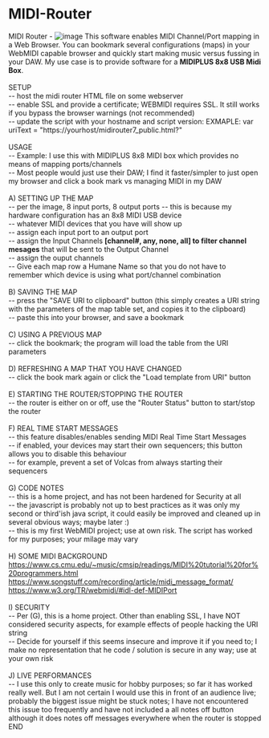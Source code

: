 # MIDI-Router
MIDI Router -
  ![image](https://user-images.githubusercontent.com/17629970/133940938-1160de31-6f55-4634-9de7-f984f7d90cb2.png)
  This software enables MIDI Channel/Port mapping in a Web Browser.  You can bookmark several configurations (maps) in your WebMIDI capable browser and quickly start making music versus fussing in your DAW.  My use case is to provide software for a **MIDIPLUS 8x8 USB Midi Box**. <BR>
<BR>
SETUP<BR>
-- host the midi router HTML file on some webserver<BR>
-- enable SSL and provide a certificate; WEBMIDI requires SSL.  It still works if you bypass the browser warnings (not recommended)<BR>
-- update the script with your hostname and script version: EXMAPLE: var uriText = "https://yourhost/midirouter7_public.html?" <BR>
<BR>
USAGE<BR>
-- Example: I use this with MIDIPLUS 8x8 MIDI box which provides no means of mapping ports/channels<BR>
-- Most people would just use their DAW; I find it faster/simpler to just open my browser and click a book mark vs managing MIDI in my DAW <BR>
<BR>
A) SETTING UP THE MAP<BR>
-- per the image, 8 input ports, 8 output ports -- this is because my hardware configuration has an 8x8 MIDI USB device <BR>
-- whatever MIDI devices that you have will show up <BR>
-- assign each input port to an output port<BR>
-- assign the Input Channels **[channel#, any, none, all] to filter channel mesages** that will be sent to the Output Channel<BR>
-- assign the ouput channels<BR>
-- Give each map row a Humane Name so that you do not have to remember which device is using what port/channel combination<BR>
<BR>
B) SAVING THE MAP<BR>
-- press the "SAVE URI to clipboard" button (this simply creates a URI string with the parameters of the map table set, and copies it to the clipboard)<BR>
-- paste this into your browser, and save a bookmark<BR>
<BR>
C) USING A PREVIOUS MAP<BR>
-- click the bookmark; the program will load the table from the URI parameters<BR>
<BR>
D) REFRESHING A MAP THAT YOU HAVE CHANGED<BR>
-- click the book mark again or click the "Load template from URI" button<BR>
<BR>
E) STARTING THE ROUTER/STOPPING THE ROUTER<BR>
-- the router is either on or off, use the "Router Status" button to start/stop the router<BR>
<BR>
F) REAL TIME START MESSAGES<BR>
-- this feature disables/enables sending MIDI Real Time Start Messages<BR>
-- if enabled, your devices may start their own sequencers; this button allows you to disable this behaviour<BR>
-- for example, prevent a set of Volcas from always starting their sequencers<BR>
<BR>
G) CODE NOTES<BR>
-- this is a home project, and has not been hardened for Security at all<BR> 
-- the javascript is probably not up to best practices as it was only my second or third'ish java script, it could easily be improved and cleaned up in several obvious ways; maybe later :)<BR>
-- this is my first WebMIDI project; use at own risk. The script has worked for my purposes; your milage may vary<BR>
<BR>
H) SOME MIDI BACKGROUND<BR>	
https://www.cs.cmu.edu/~music/cmsip/readings/MIDI%20tutorial%20for%20programmers.html <BR>
https://www.songstuff.com/recording/article/midi_message_format/ <BR>
https://www.w3.org/TR/webmidi/#idl-def-MIDIPort <BR>
<BR>
I) SECURITY<BR>
-- Per (G), this is a home project.  Other than enabling SSL, I have NOT considered security aspects, for example effects of people hacking the URI string<BR>
-- Decide for yourself if this seems insecure and improve it if you need to; I make no representation that he code / solution is secure in any way; use at your own risk<BR>
<BR>
J) LIVE PERFORMANCES<BR>
-- I use this only to create music for hobby purposes; so far it has worked really well.  But I am not certain I would use this in front of an audience live; probably the biggest issue might be stuck notes; I have not encountered this issue too frequently and have not included a all notes off button although it does notes off messages everywhere when the router is stopped   <BR>
END<BR>
